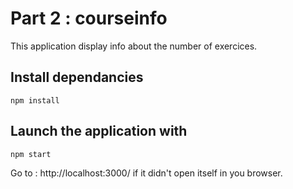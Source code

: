 # Part 2 : courseinfo

This application display info about the number of exercices.

## Install dependancies

`npm install`

## Launch the application with

`npm start`

Go to : http://localhost:3000/ if it didn't open itself in you browser.